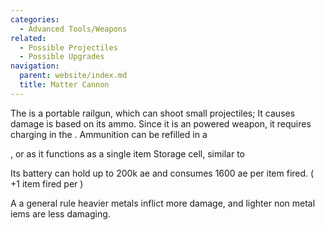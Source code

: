 ```yaml
---
categories:
  - Advanced Tools/Weapons
related:
  - Possible Projectiles
  - Possible Upgrades
navigation:
  parent: website/index.md
  title: Matter Cannon
---
```


The <ItemLink id="matter_cannon"/> is a portable
railgun, which can shoot small projectiles; It causes damage is based on its
ammo. Since it is an powered weapon, it requires charging in the <ItemLink
id="charger"/>. Ammunition can be refilled in a

<ItemLink id="chest" />, or <ItemLink id="io_port" /> as it functions as a
single item Storage cell, similar to <ItemLink id="item_storage_cell_1k" />

Its battery can hold up to 200k ae and consumes 1600 ae per item fired. ( +1
item fired per <ItemLink id="speed_card"/> )

A a general rule heavier metals inflict more damage, and lighter non metal
iems are less damaging.

<RecipeFor id="matter_cannon" />
